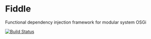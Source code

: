 # Fiddle

Functional dependency injection framework for modular system OSGi

[![Build Status](https://secure.travis-ci.org/elyast/fiddle.png?branch=master)](http://travis-ci.org/elyast/fiddle)
